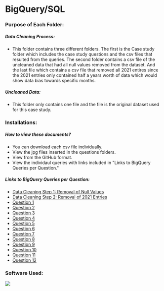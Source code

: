 # BigQuery/SQL

### Purpose of Each Folder: 

##### Data Cleaning Process:
- This folder contains three different folders. The first is the Case study folder which includes the case study questions and the csv files that resulted from the queries. The second folder contains a csv file of the uncleaned data that had all null values removed from the dataset. And the last file which contains a csv file that removed all 2021 entires since the 2021 entries only contained half a years worth of data which would show data bias towards specific months. 

##### Uncleaned Data: 
- This folder only contains one file and the file is the original dataset used for this case study. 

### Installations:

##### How to view these documents?
- You can download each csv file individually. 
- View the jpg files inserted in the questions folders.
- View from the GitHub format.
- View the individaul queries with links included in "Links to BigQuery Queries per Question."

##### Links to BigQuery Queries per Question:
- <a href="https://console.cloud.google.com/bigquery?sq=431673950953:4a379e65f8944d0895f167be5262935d">Data Cleaning Step 1: Removal of Null Values</a>
- <a href="https://console.cloud.google.com/bigquery?sq=431673950953:12166c7c32074484a8c74dbcd70c85f7">Data Cleaning Step 2: Removal of 2021 Entries</a>
- <a href="https://console.cloud.google.com/bigquery?sq=431673950953:7eaf5bb8a94a434fb490b2a65f625d35">Question 1</a>
- <a href="https://console.cloud.google.com/bigquery?sq=431673950953:3a62b9fae9204589ae6933cec13d9115">Question 2</a>
- <a href="https://console.cloud.google.com/bigquery?sq=431673950953:a4c66d7c11a5453dab27c7e03424fbca">Question 3</a>
- <a href="https://console.cloud.google.com/bigquery?sq=431673950953:c9390cf0161c47d4a128f8bf18a6f909">Question 4</a>
- <a href="https://console.cloud.google.com/bigquery?sq=431673950953:d67b359ffb7f46db98a428a6f70e1a10">Question 5</a>
- <a href="https://console.cloud.google.com/bigquery?sq=431673950953:02b5082d9a0c49efb67879422ed7aec4">Question 6</a>
- <a href="https://console.cloud.google.com/bigquery?sq=431673950953:57e32e79e1bd46ef93b70fb89acfaffa">Question 7</a>
- <a href="https://console.cloud.google.com/bigquery?sq=431673950953:80c6ad3b1e8e4ed38037bde0b095d13d">Question 8</a>
- <a href="https://console.cloud.google.com/bigquery?sq=431673950953:a684dcd5e95248e2abe5e9c14a737b78">Question 9</a>
- <a href="https://console.cloud.google.com/bigquery?sq=431673950953:c522e53aee464f4cb57c07f1049d785a">Question 10</a>
- <a href="https://console.cloud.google.com/bigquery?sq=431673950953:0e221896e8904a9db640dea6343ef80f">Question 11</a>
- <a href="https://console.cloud.google.com/bigquery?sq=431673950953:f0b4ecdec6c2430e9bd9da6a7834f42e">Question 12</a>

### Software Used:
[<img src="https://img.shields.io/badge/BigQuery-25631c?style=for-the-badge&logo=google&logoColor=white"/>]()
